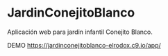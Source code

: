 # JardinConejitoBlanco
Aplicación web para jardin infantil Conejito Blanco.

DEMO
https://jardinconejitoblanco-elrodox.c9.io/app/
